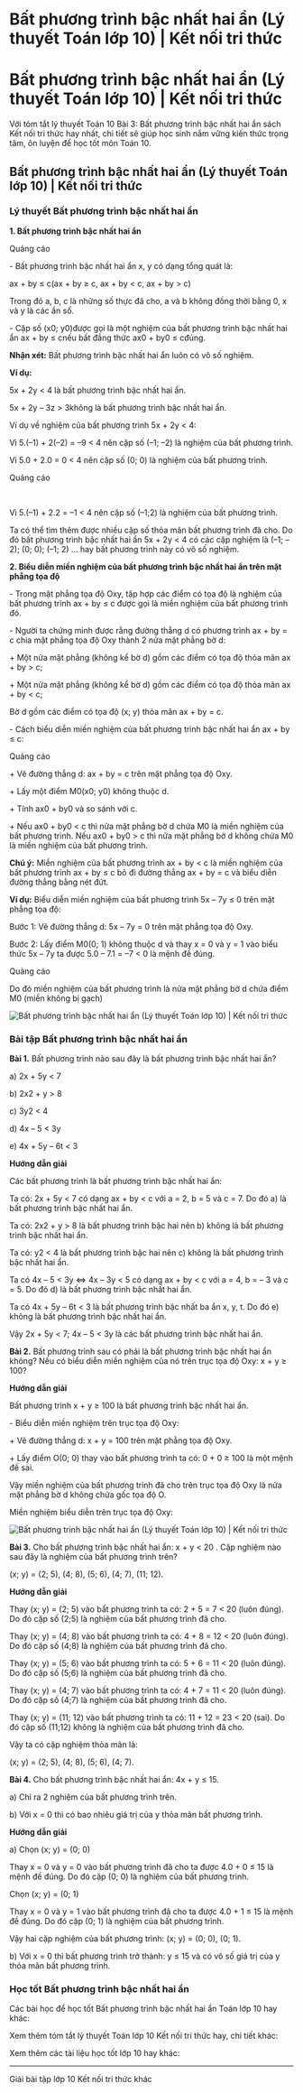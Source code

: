 # Bất phương trình bậc nhất hai ẩn (Lý thuyết Toán lớp 10) | Kết nối tri thức

# Bất phương trình bậc nhất hai ẩn (Lý thuyết Toán lớp 10) | Kết nối tri thức

Với tóm tắt lý thuyết Toán 10 Bài 3: Bất phương trình bậc nhất hai ẩn sách Kết nối tri thức hay nhất, chi tiết sẽ giúp học sinh nắm vững kiến thức trọng tâm, ôn luyện để học tốt môn Toán 10.

## Bất phương trình bậc nhất hai ẩn (Lý thuyết Toán lớp 10) | Kết nối tri thức

### **Lý thuyết Bất phương trình bậc nhất hai ẩn**

**1\. Bất phương trình bậc nhất hai ẩn**

Quảng cáo

\- Bất phương trình bậc nhất hai ẩn x, y có dạng tổng quát là:

ax + by ≤ c(ax + by ≥ c, ax + by < c, ax + by > c)

Trong đó a, b, c là những số thực đã cho, a và b không đồng thời bằng 0, x và y là các ẩn số.

\- Cặp số (x0; y0)được gọi là một nghiệm của bất phương trình bậc nhất hai ẩn ax + by ≤ cnếu bất đẳng thức ax0 \+ by0 ≤ cđúng.

**Nhận xét:** Bất phương trình bậc nhất hai ẩn luôn có vô số nghiệm.

**Ví dụ:**

5x + 2y < 4 là bất phương trình bậc nhất hai ẩn.

5x + 2y – 3z > 3không là bất phương trình bậc nhất hai ẩn.

Ví dụ về nghiệm của bất phương trình 5x + 2y < 4:

Vì 5.(–1) + 2(–2) = –9 < 4 nên cặp số (–1; –2) là nghiệm của bất phương trình.

Vì 5.0 + 2.0 = 0 < 4 nên cặp số (0; 0) là nghiệm của bất phương trình.

Quảng cáo

﻿

Vì 5.(–1) + 2.2 = –1 < 4 nên cặp số (–1;2) là nghiệm của bất phương trình.

Ta có thể tìm thêm được nhiều cặp số thỏa mãn bất phương trình đã cho. Do đó bất phương trình bậc nhất hai ẩn 5x + 2y < 4 có các cặp nghiệm là (–1; –2); (0; 0); (–1; 2) … hay bất phương trình này có vô số nghiệm.

**2\. Biểu diễn miền nghiệm của bất phương trình bậc nhất hai ẩn trên mặt phẳng tọa độ**

\- Trong mặt phẳng tọa độ Oxy, tập hợp các điểm có tọa độ là nghiệm của bất phương trình ax + by ≤ c được gọi là miền nghiệm của bất phương trình đó.

\- Người ta chứng minh được rằng đường thẳng d có phương trình ax + by = c chia mặt phẳng tọa độ Oxy thành 2 nửa mặt phẳng bờ d:

\+ Một nửa mặt phẳng (không kể bờ d) gồm các điểm có tọa độ thỏa mãn ax + by > c;

\+ Một nửa mặt phẳng (không kể bờ d) gồm các điểm có tọa độ thỏa mãn ax + by < c;

Bờ d gồm các điểm có tọa độ (x; y) thỏa mãn ax + by = c.

\- Cách biểu diễn miền nghiệm của bất phương trình bậc nhất hai ẩn ax + by ≤ c:

Quảng cáo

\+ Vẽ đường thẳng d: ax + by = c trên mặt phẳng tọa độ Oxy.

\+ Lấy một điểm M0(x0; y0) không thuộc d.

\+ Tính ax0 \+ by0 và so sánh với c.

\+ Nếu ax0 \+ by0 < c thì nửa mặt phẳng bờ d chứa M0 là miền nghiệm của bất phương trình. Nếu ax0 \+ by0 > c thì nửa mặt phẳng bờ d không chứa M0 là miền nghiệm của bất phương trình.

**Chú ý:** Miền nghiệm của bất phương trình ax + by < c là miền nghiệm của bất phương trình ax + by ≤ c bỏ đi đường thẳng ax + by = c và biểu diễn đường thẳng bằng nét đứt.

**Ví dụ:** Biểu diễn miền nghiệm của bất phương trình 5x – 7y ≤ 0 trên mặt phẳng tọa độ:

Bước 1: Vẽ đường thẳng d: 5x – 7y = 0 trên mặt phẳng tọa độ Oxy.

Bước 2: Lấy điểm M0(0; 1) không thuộc d và thay x = 0 và y = 1 vào biểu thức 5x – 7y ta được 5.0 – 7.1 = –7 < 0 là mệnh đề đúng.

Quảng cáo

Do đó miền nghiệm của bất phương trình là nửa mặt phẳng bờ d chứa điểm M0 (miền không bị gạch)

![Bất phương trình bậc nhất hai ẩn \(Lý thuyết Toán lớp 10\) | Kết nối tri thức](https://vietjack.com/toan-10-kn/images/ly-thuyet-bai-3-bat-phuong-trinh-bac-nhat-hai-an-157589.PNG)

### **Bài tập Bất phương trình bậc nhất hai ẩn**

**Bài 1.** Bất phương trình nào sau đây là bất phương trình bậc nhất hai ẩn?

a) 2x + 5y < 7

b) 2x2 \+ y > 8 

c) 3y2 < 4

d) 4x – 5 < 3y

e) 4x + 5y – 6t < 3

**Hướng dẫn giải**

Các bất phương trình là bất phương trình bậc nhất hai ẩn:

Ta có: 2x + 5y < 7 có dạng ax + by < c với a = 2, b = 5 và c = 7. Do đó a) là bất phương trình bậc nhất hai ẩn.

Ta có: 2x2 \+ y > 8 là bất phương trình bậc hai nên b) không là bất phương trình bậc nhất hai ẩn.

Ta có: y2 < 4 là bất phương trình bậc hai nên c) không là bất phương trình bậc nhất hai ẩn.

Ta có 4x – 5 < 3y ⇔ 4x – 3y < 5 có dạng ax + by < c với a = 4, b = – 3 và c = 5. Do đó d) là bất phương trình bậc nhất hai ẩn.

Ta có 4x + 5y – 6t < 3 là bất phương trình bậc nhất ba ẩn x, y, t. Do đó e) không là bất phương trình bậc nhất hai ẩn. 

Vậy 2x + 5y < 7; 4x – 5 < 3y là các bất phương trình bậc nhất hai ẩn.

**Bài 2.** Bất phương trình sau có phải là bất phương trình bậc nhất hai ẩn không? Nếu có biểu diễn miền nghiệm của nó trên trục tọa độ Oxy: x + y ≥ 100? 

**Hướng dẫn giải**

Bất phương trình x + y ≥ 100 là bất phương trình bậc nhất hai ẩn.

\- Biểu diễn miền nghiệm trên trục tọa độ Oxy:

\+ Vẽ đường thẳng d: x + y = 100 trên mặt phẳng tọa độ Oxy.

\+ Lấy điểm O(0; 0) thay vào bất phương trình ta có: 0 + 0 ≥ 100 là một mệnh đề sai. 

Vậy miền nghiệm của bất phương trình đã cho trên trục tọa độ Oxy là nửa mặt phẳng bờ d không chứa gốc tọa độ O.

Miền nghiệm biểu diễn trên trục tọa độ Oxy: 

![Bất phương trình bậc nhất hai ẩn \(Lý thuyết Toán lớp 10\) | Kết nối tri thức](https://vietjack.com/toan-10-kn/images/ly-thuyet-bai-3-bat-phuong-trinh-bac-nhat-hai-an-157590.PNG)

**Bài 3.** Cho bất phương trình bậc nhất hai ẩn: x + y < 20 . Cặp nghiệm nào sau đây là nghiệm của bất phương trình trên?

(x; y) = (2; 5), (4; 8), (5; 6), (4; 7), (11; 12).

**Hướng dẫn giải**

Thay (x; y) = (2; 5) vào bất phương trình ta có: 2 + 5 = 7 < 20 (luôn đúng). Do đó cặp số (2;5) là nghiệm của bất phương trình đã cho.

Thay (x; y) = (4; 8) vào bất phương trình ta có: 4 + 8 = 12 < 20 (luôn đúng). Do đó cặp số (4;8) là nghiệm của bất phương trình đã cho.

Thay (x; y) = (5; 6) vào bất phương trình ta có: 5 + 6 = 11 < 20 (luôn đúng). Do đó cặp số (5;6) là nghiệm của bất phương trình đã cho.

Thay (x; y) = (4; 7) vào bất phương trình ta có: 4 + 7 = 11 < 20 (luôn đúng). Do đó cặp số (4;7) là nghiệm của bất phương trình đã cho.

Thay (x; y) = (11; 12) vào bất phương trình ta có: 11 + 12 = 23 < 20 (sai). Do đó cặp số (11;12) không là nghiệm của bất phương trình đã cho.

Vậy ta có cặp nghiệm thỏa mãn là: 

(x; y) = (2; 5), (4; 8), (5; 6), (4; 7).

**Bài 4.** Cho bất phương trình bậc nhất hai ẩn: 4x + y ≤ 15.

a) Chỉ ra 2 nghiệm của bất phương trình trên.

b) Với x = 0 thì có bao nhiêu giá trị của y thỏa mãn bất phương trình.

**Hướng dẫn giải**

a) Chọn (x; y) = (0; 0) 

Thay x = 0 và y = 0 vào bất phương trình đã cho ta được 4.0 + 0 ≤ 15 là mệnh đề đúng. Do đó cặp (0; 0) là nghiệm của bất phương trình.

Chọn (x; y) = (0; 1) 

Thay x = 0 và y = 1 vào bất phương trình đã cho ta được 4.0 + 1 ≤ 15 là mệnh đề đúng. Do đó cặp (0; 1) là nghiệm của bất phương trình.

Vậy hai cặp nghiệm của bất phương trình: (x; y) = (0; 0), (0; 1).

b) Với x = 0 thì bất phương trình trở thành: y ≤ 15 và có vô số giá trị của y thỏa mãn bất phương trình.

### **Học tốt Bất phương trình bậc nhất hai ẩn**

Các bài học để học tốt Bất phương trình bậc nhất hai ẩn Toán lớp 10 hay khác:

Xem thêm tóm tắt lý thuyết Toán lớp 10 Kết nối tri thức hay, chi tiết khác:

Xem thêm các tài liệu học tốt lớp 10 hay khác:

* * *

Giải bài tập lớp 10 Kết nối tri thức khác

